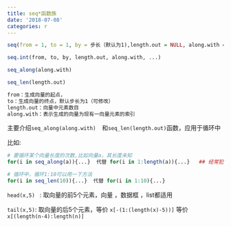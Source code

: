 ```yaml
---
title: seq*函数族
date: '2018-07-08'
categories: r
---
```





```R
seq(from = 1, to = 1, by = 步长（默认为1),length.out = NULL, along.with = NULL, ...)

seq.int(from, to, by, length.out, along.with, ...)

seq_along(along.with)  

seq_len(length.out)

from：生成向量的起点，
to：生成向量的终点，默认步长为1（可修改） 
length.out：向量中元素数目
along.with：表示生成的向量为现有一向量元素的索引
```



主要介绍`seq_along(along.with)  `和`seq_len(length.out)`函数，应用于循环中

比如:

```R
# 要循环某个向量长度的次数,比如向量a，其长度未知
for(i in seq_along(a)){...}  代替 for(i in 1:length(a)){...}   ## 经常犯这样的错误，不美观

# 循环中，循环1:10可以用一下方法
for(i in seq_len(10)){...}  代替 for(i in 1:10){...} 
```



`head(x,5) ` : 取向量的前5个元素，向量 ，数据框 ，list都适用

`tail(x,5)`: 取向量的后5个元素，等价 `x[-(1:(length(x)-5))]`   等价 `x[(length(n-4):length(n)] `

